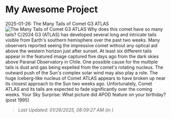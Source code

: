 # My Awesome Project

<!-- APOD Start -->
2025-01-26: The Many Tails of Comet G3 ATLAS
![The Many Tails of Comet G3 ATLAS](https://apod.nasa.gov/apod/image/2501/AtlasParanal_Kurak_960.jpg)
Why does this comet have so many tails? C/2024 G3 (ATLAS) has developed several long and intricate tails visible from Earth's southern hemisphere over the past two weeks. Many observers reported seeing the impressive comet without any optical aid above the western horizon just after sunset. At least six different tails appear in the featured image captured five days ago from the dark skies above Paranal Observatory in Chile.  One possible cause for the multiple tails is dust and gas being expelled from the comet's rotating nucleus. The outward push of the Sun's complex solar wind may also play a role. The huge iceberg-like nucleus of Comet ATLAS appears to have broken up near its closest approach to the Sun two weeks ago.  Unfortunately, Comet ATLAS and its tails are expected to fade significantly over the coming weeks.    Your Sky Surprise: What picture did APOD feature on your birthday? (post 1995)
> _Last Updated: 01/26/2025, 08:09:27 AM (in )_
<!-- APOD End -->
